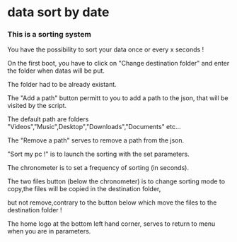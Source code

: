 # data sort by date
### This is a sorting system

You have the possibility to sort your data once or every x seconds !

On the first boot, you have to click on "Change destination folder" and enter the folder when datas will be put.

The folder had to be already existant.

The "Add a path" button permitt to you to add a path to the json, that will be visited by the script.

The default path are folders "Videos","Music",Desktop","Downloads","Documents" etc...

The "Remove a path" serves to remove a path from the json.

"Sort my pc !" is to launch the sorting with the set parameters.

The chronometer is to set a frequency of sorting (in seconds).

The two files button (below the chronometer) is to change sorting mode to copy,the files will be copied in the destination folder,

but not remove,contrary to the button below which move the files to the destination folder ! 

The home logo at the bottom left hand corner, serves to return to menu when you are in parameters.
